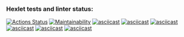 ### Hexlet tests and linter status:
[![Actions Status](https://github.com/mkolotovich/backend-project-lvl3/workflows/hexlet-check/badge.svg)](https://github.com/mkolotovich/backend-project-lvl3/actions)
[![Maintainability](https://api.codeclimate.com/v1/badges/c26fd5ed72cd12cb4780/maintainability)](https://codeclimate.com/github/mkolotovich/backend-project-lvl3/maintainability)
[![asciicast](https://asciinema.org/a/8u6lsBNn6RFTp67tbuNP3C5Nz.svg)](https://asciinema.org/a/8u6lsBNn6RFTp67tbuNP3C5Nz)
[![asciicast](https://asciinema.org/a/Zpvpy8VTMjdFFpjuMbalXBGAI.svg)](https://asciinema.org/a/Zpvpy8VTMjdFFpjuMbalXBGAI)
[![asciicast](https://asciinema.org/a/PacgSp51kZm58wvrdJDZCoIC7.svg)](https://asciinema.org/a/PacgSp51kZm58wvrdJDZCoIC7)
[![asciicast](https://asciinema.org/a/wxeBFRbAlkxo45vwdiceN0GqJ.svg)](https://asciinema.org/a/wxeBFRbAlkxo45vwdiceN0GqJ)
[![asciicast](https://asciinema.org/a/L7xCVueTNOVLM0sVmbgjB6fM3.svg)](https://asciinema.org/a/L7xCVueTNOVLM0sVmbgjB6fM3)
[![asciicast](https://asciinema.org/a/5BoOiGxL7h4YKJxUmLdZOho1A.svg)](https://asciinema.org/a/5BoOiGxL7h4YKJxUmLdZOho1A)